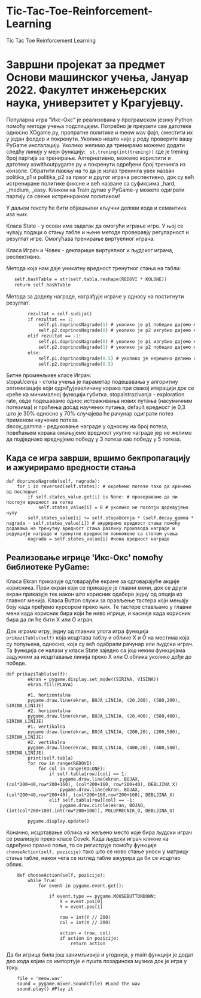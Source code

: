 # Tic-Tac-Toe-Reinforcement-Learning
Tic Tac Toe Reinforcement Learning

# Завршни пројекат за предмет Основи машинског учења, Јануар 2022. Факултет инжењерских наука, универзитет у Крагујевцу.

Популарна игра "Икс-Окс" је реализована у програмском језику Python помоћу методе учења подстицајем.
Потребно је преузети све датотеке односно XOgame.py, пропратне политике и meow.wav фајл, сместити их у један фолдер и покренути. Уколико нешто није у реду проверите вашу PyGame инсталацију.
Уколико желимо да тренирамо можемо додати следћу линију у мејн функцију: ` st.trening(int(trening))` где је trening број партија за тренирање. Алтернативно, можемо користити и датотеку xowithoutpygame.py и покренути одређени број тренинга из конзоле. Обратити пажњу на то да је излаз тренинга увек назван politika_p1 и politika_p2 за првог и другог играча респективно, док су већ истрениране политике фиксне и већ назване са суфиксима _hard, _medium, _easy. Кликом на Train дугме у PyGame-у можете одиграти партију са свеже истренираном политиком!

У даљем тексту ће бити објашњени кључни делови кода и семантика иза њих.

  Класа State - у осови има задатак да омогући играње игре. У њој се чувају подаци о стању табле и њене   методе проверавју регуларност и резултат игре. Омогућава тренирање виртуелног играча.
  
  Класа Играч и Човек - декларише виртуелног и људског играча, респективно.
  
  Метода која нам даје уникатну вредност тренутног стања на табли:
 ``` def getHash(self):
    self.hashTable = str(self.tabla.reshape(REDOVI * KOLONE))
    return self.hashTable
 ```
  
 
 Метода за доделу награде, награђује играче у односу на постигнути резултат.
```def dodelaNagrade(self):
        rezultat = self.sudija()
        if rezultat == 1:
            self.p1.doprinosNagrade(1) # уколико је p1 победио дајемо му награду 1
            self.p2.doprinosNagrade(0) # уколико је p2 изгубио дајемо му награду 0
        elif rezultat == -1:
            self.p1.doprinosNagrade(0) # уколико је p1 изгубио дајемо му награду 0
            self.p2.doprinosNagrade(1) # уколико је p2 победио дајемо му награду 1
        else:
            self.p1.doprinosNagrade(0.5) # уколико је нерешено делимо награду на пола међу играчима
            self.p2.doprinosNagrade(0.5)
```
            
Битне променљиве класе Играч:<br/>  stopaUcenja - стопа учења је параметар подешавања у алгоритму оптимизације који одређујевеличину корака при свакој итерацији док се креће ка минималној функцији губитка.  stopaIstrazivanja - exploration rate, овде подешавамо однос истраживања нових путања (насумичним потезима) и праћења досад научених путања, default вредност је 0,3 што је 30% односно у 70% случајева ће рачунар одиграти потез применом научених потеза.
<br/> decoy_gamma - редуковање награде у односну на број потеза, повећањем корака смањујемо вредност укупне награде јер не желимо да подједнако вреднујемо победу у 3 потеза као победу у 5 потеза.
      
## Kада се игра заврши, вршимо бекпропагацију и ажуирирамо вредности стања
    def doprinosNagrade(self, nagrada):
        for i in reversed(self.states): # окрећемо потезе тако да кренемо од последњег
            if self.states_value.get(i) is None: # проверавамо да ли постоји вредност за потез
                self.states_value[i] = 0 # уколико не посотји додељујемо нулу
            self.states_value[i] += self.stopaUcenja * (self.decay_gamma * nagrada - self.states_value[i]) # ажурирамо вредност стања помоћу додавања на тренутну вредност стања разлику производа награде и редукције награде и тренутне вредности помножене са стопом учења
            nagrada = self.states_value[i] #нова вредност награде

## Реализовање игрице 'Икс-Окс' помоћу библиотеке PyGame:

Класа Ekran приказује одговарајуће екране за одговарајуће акције корисника. Први екран који се приказује је главни мени, док се други екран приказује тек након што корисник одабере једну од опција из главног менија.
Класа Button служи за прављење тастера који мењају боју када пређемо курсором преко њих. Те тастере стављамо у главни мени када корисник бира који ће ниво игрице, и касније када корисник бира да ли ће бити X или O играч.

Док играмо игру, једну од главних улога игра функција `prikaziTablu(self)` која исцртава таблу и облике X и O на местима која су попуњена, односно, која су већ одабрали рачунар или људски играч. Та функција се налази у класи State заједно са још неким функцијама задужним за исцртавање линија преко X или O облика уколико дође до победе.
```
def prikaziTablu(self):
        ekran = pygame.display.set_mode((SIRINA, VISINA))
        ekran.fill(PLAVA)

        #1. horizontalna
        pygame.draw.line(ekran, BOJA_LINIJA, (20,200), (580,200), SIRINA_LINIJE)
        #2. horizontalna
        pygame.draw.line(ekran, BOJA_LINIJA, (20,400), (580,400), SIRINA_LINIJE)
        #1. vertikalna
        pygame.draw.line(ekran, BOJA_LINIJA, (200,20), (200,580), SIRINA_LINIJE)
        #2. vertikalna
        pygame.draw.line(ekran, BOJA_LINIJA, (400,20), (400,580), SIRINA_LINIJE)
        print(self.tabla)
        for row in range(REDOVI):
            for col in range(KOLONE):
                if self.tabla[row][col] == 1:
                    pygame.draw.line(ekran, BOJAX, (col*200+40,row*200+160), (col*200+160, row*200+40), DEBLJINA_X)
                    pygame.draw.line(ekran, BOJAX, (col*200+40,row*200+40), (col*200+160,row*200+160), DEBLJINA_X)
                elif self.tabla[row][col] == -1:
                    pygame.draw.circle(ekran, BOJAO, (int(col*200+100),int(row*200+100)), POLUPRECNIK_O, DEBLJINA_O)

        pygame.display.update()
```
Коначно, исцртавање облика на жељено место које бира људски играч се реализује преко класе Covek. Када људски играч кликне на одређено празно поље, то се региструје помоћу функције `chooseAction(self, pozicije)` тако што се ново стање уноси у матрицу стања табле, након чега се изглед табле ажурира да би се исцртао облик.
```
    def chooseAction(self, pozicije):
        while True:
            for event in pygame.event.get():

                if event.type == pygame.MOUSEBUTTONDOWN:
                    X = event.pos[0]
                    Y = event.pos[1]
                    
                    row = int(Y // 200)
                    col = int(X // 200)

                    action = (row, col)
                    if action in pozicije:
                        return action
```
Да би игрица била још занимљивија и угоднија, у main функцији је додат део кода којим се импортује и пушта позадинска музика док је игра у току.
```
    file = 'meow.wav'
    sound = pygame.mixer.Sound(file) #Load the wav
    sound.play() #Play it
```

